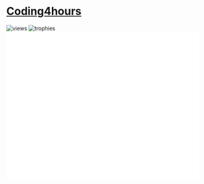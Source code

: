 <!--# HORRAY MY GITHUB ACTIONS ARE BACK!!!! 8/24/2024 9:55 AM PST-->
# [Coding4hours](https://coding4portfolio.pages.dev/)

![views](https://komarev.com/ghpvc/?username=Coding4Hours)
![trophies](https://github-profile-trophy.vercel.app/?username=coding4hours&no-frame=true&row=1&&margin-w=20&no-bg=true)
![metrics](/github-metrics.svg)

